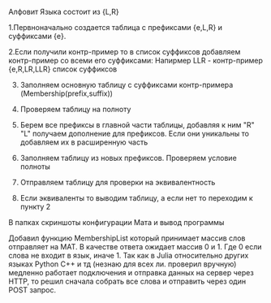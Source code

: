 Алфовит Языка состоит из {L,R}

1.Первноначально создается таблица с префиксами {e,L,R} и суффиксами {e}.

2.Если получили контр-пример то в список суффиксов добавляем контр-пример со всеми его суффиксами: Напирмер LLR - контр-пример {e,R,LR,LLR} список суффиксов

3. Заполняем основную таблицу с суффиксами контр-примера (Membership(prefix,suffix))

4. Проверяем таблицу на полноту

5. Берем все префиксы в главной части таблицы, добавляя к ним "R" "L" получаем дополнение для префиксов. Если они уникальны то добавляем их в расширенную часть

6. Заполняем таблицу из новых префиксов. Проверяем условие полноты

7. Отправляем таблицу для проверки на эквивалентность 

8. Если эквиваленты то выводим таблицу, а если нет то переходим к пункту 2

В папках скриншоты конфигурации Мата и вывод программы


Добавил функцию MembershipList который принимает массив слов отправляет на МАТ. В качестве ответа ожидает массив 0 и 1. Где 0 если слова не входит в язык, иначе 1.
Так как в Julia относительно других языках Python C++ и тд (незнаю для всех ли. проверил вручную) медленно работает подключения и отправка данных на сервер через HTTP, то решил сначала собрать все слова и отправить через один POST запрос.



